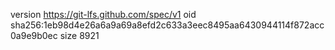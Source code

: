 version https://git-lfs.github.com/spec/v1
oid sha256:1eb98d4e26a6a9a69a8efd2c633a3eec8495aa6430944114f872acc0a9e9b0ec
size 8921
